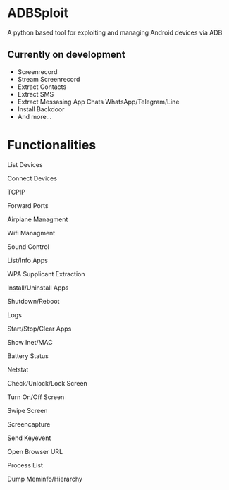 # ADBSploit

A python based tool for exploiting and managing Android devices via ADB

## Currently on development

- Screenrecord
- Stream Screenrecord
- Extract Contacts
- Extract SMS
- Extract Messasing App Chats WhatsApp/Telegram/Line
- Install Backdoor
- And more...

# Functionalities

List Devices

Connect Devices

TCPIP

Forward Ports

Airplane Managment

Wifi Managment

Sound Control

List/Info Apps

WPA Supplicant Extraction

Install/Uninstall Apps

Shutdown/Reboot

Logs

Start/Stop/Clear Apps

Show Inet/MAC

Battery Status

Netstat

Check/Unlock/Lock Screen

Turn On/Off Screen

Swipe Screen

Screencapture

Send Keyevent

Open Browser URL

Process List

Dump Meminfo/Hierarchy





